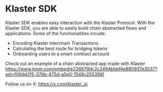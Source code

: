 # Klaster SDK

Klaster SDK enables easy interaction with the Klaster Protocol. With the Klaster SDK, you are able to easily
build chain abstracted flows and applications. Some of the functionalities incude:

- Encoding Klaster Interchain Transactions
- Calculating the best route for bridging tokens
- Onboarding users to a smart contract account

Check out an example of a chain abstracted app made with Klaster
https://www.loom.com/embed/e226679dc2c2494bbbf4e880937e3037?sid=f06dd2f5-376b-475d-a5e0-1548c255356f

Follow us on X: https://x.com/klaster_io
